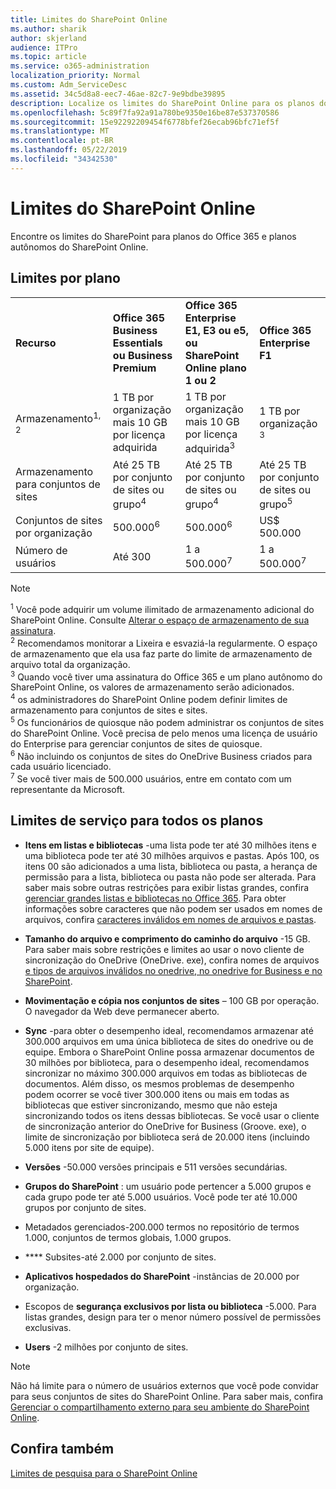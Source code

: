 ```yaml
---
title: Limites do SharePoint Online
ms.author: sharik
author: skjerland
audience: ITPro
ms.topic: article
ms.service: o365-administration
localization_priority: Normal
ms.custom: Adm_ServiceDesc
ms.assetid: 34c5d8a8-eec7-46ae-82c7-9e9bdbe39895
description: Localize os limites do SharePoint Online para os planos do Office 365 Enterprise e os planos autônomos.
ms.openlocfilehash: 5c89f7fa92a91a780be9350e16be87e537370586
ms.sourcegitcommit: 15e92292209454f6778bfef26ecab96bfc71ef5f
ms.translationtype: MT
ms.contentlocale: pt-BR
ms.lasthandoff: 05/22/2019
ms.locfileid: "34342530"
---
```

# <a name="sharepoint-online-limits"></a>Limites do SharePoint Online

Encontre os limites do SharePoint para planos do Office 365 e planos autônomos do SharePoint Online.
  
## <a name="limits-by-plan"></a>Limites por plano

|||||
|:-----|:-----|:-----|:-----|
|**Recurso** <br/> |**Office 365 Business Essentials ou Business Premium** <br/> |**Office 365 Enterprise E1, E3 ou e5, ou SharePoint Online plano 1 ou 2** <br/> | **Office 365 Enterprise F1** <br/> |
|Armazenamento<sup>1, 2</sup> <br/> |1 TB por organização mais 10 GB por licença adquirida  <br/> |1 TB por organização mais 10 GB por licença adquirida<sup>3</sup> <br/> |1 TB por organização <sup>3</sup> <br/> |
|Armazenamento para conjuntos de sites  <br/> |Até 25 TB por conjunto de sites ou grupo<sup>4</sup> <br/> |Até 25 TB por conjunto de sites ou grupo<sup>4</sup> <br/> |Até 25 TB por conjunto de sites ou grupo<sup>5</sup> <br/> |
|Conjuntos de sites por organização  <br/> |500.000<sup>6</sup> <br/> |500.000<sup>6</sup> <br/> |US$ 500.000<br/> |
|Número de usuários  <br/> |Até 300  <br/> |1 a 500.000<sup>7</sup> <br/> |1 a 500.000<sup>7</sup> <br/> |
   
> [!NOTE]
> <sup>1</sup> Você pode adquirir um volume ilimitado de armazenamento adicional do SharePoint Online. Consulte [Alterar o espaço de armazenamento de sua assinatura](https://support.office.com/article/96EA3533-DE64-4B01-839A-C560875A662C). 
<br/><sup>2</sup> Recomendamos monitorar a Lixeira e esvaziá-la regularmente. O espaço de armazenamento que ela usa faz parte do limite de armazenamento de arquivo total da organização. 
<br/> <sup>3</sup> Quando você tiver uma assinatura do Office 365 e um plano autônomo do SharePoint Online, os valores de armazenamento serão adicionados. 
<br/><sup>4</sup> os administradores do SharePoint Online podem definir limites de armazenamento para conjuntos de sites e sites.
<br/> <sup>5</sup> Os funcionários de quiosque não podem administrar os conjuntos de sites do SharePoint Online. Você precisa de pelo menos uma licença de usuário do Enterprise para gerenciar conjuntos de sites de quiosque. 
<br/> <sup>6</sup> Não incluindo os conjuntos de sites do OneDrive Business criados para cada usuário licenciado. 
<br/><sup>7</sup> Se você tiver mais de 500.000 usuários, entre em contato com um representante da Microsoft. 
  

  
## <a name="service-limits-for-all-plans"></a>Limites de serviço para todos os planos

- **Itens em listas e bibliotecas** -uma lista pode ter até 30 milhões itens e uma biblioteca pode ter até 30 milhões arquivos e pastas. Após 100, os itens 00 são adicionados a uma lista, biblioteca ou pasta, a herança de permissão para a lista, biblioteca ou pasta não pode ser alterada. Para saber mais sobre outras restrições para exibir listas grandes, confira [gerenciar grandes listas e bibliotecas no Office 365](https://support.office.com/article/b4038448-ec0e-49b7-b853-679d3d8fb784). Para obter informações sobre caracteres que não podem ser usados em nomes de arquivos, confira [caracteres inválidos em nomes de arquivos e pastas](https://support.office.com/article/64883a5d-228e-48f5-b3d2-eb39e07630fa).

- **Tamanho do arquivo e comprimento do caminho do arquivo** -15 GB. Para saber mais sobre restrições e limites ao usar o novo cliente de sincronização do OneDrive (OneDrive. exe), confira nomes de arquivos [e tipos de arquivos inválidos no onedrive, no onedrive for Business e no SharePoint](https://support.office.com/article/64883a5d-228e-48f5-b3d2-eb39e07630fa).

- **Movimentação e cópia nos conjuntos de sites** – 100 GB por operação. O navegador da Web deve permanecer aberto.

- **Sync** -para obter o desempenho ideal, recomendamos armazenar até 300.000 arquivos em uma única biblioteca de sites do onedrive ou de equipe. Embora o SharePoint Online possa armazenar documentos de 30 milhões por biblioteca, para o desempenho ideal, recomendamos sincronizar no máximo 300.000 arquivos em todas as bibliotecas de documentos. Além disso, os mesmos problemas de desempenho podem ocorrer se você tiver 300.000 itens ou mais em todas as bibliotecas que estiver sincronizando, mesmo que não esteja sincronizando todos os itens dessas bibliotecas. Se você usar o cliente de sincronização anterior do OneDrive for Business (Groove. exe), o limite de sincronização por biblioteca será de 20.000 itens (incluindo 5.000 itens por site de equipe).

- **Versões** -50.000 versões principais e 511 versões secundárias.

- **Grupos do SharePoint** : um usuário pode pertencer a 5.000 grupos e cada grupo pode ter até 5.000 usuários. Você pode ter até 10.000 grupos por conjunto de sites.

- Metadados gerenciados-200.000 termos no repositório de termos 1.000, conjuntos de termos globais, 1.000 grupos.

- **** Subsites-até 2.000 por conjunto de sites.

- **Aplicativos hospedados do SharePoint** -instâncias de 20.000 por organização.

- Escopos de **segurança exclusivos por lista ou biblioteca** -5.000. Para listas grandes, design para ter o menor número possível de permissões exclusivas.

- **Users** -2 milhões por conjunto de sites.

> [!NOTE]
> Não há limite para o número de usuários externos que você pode convidar para seus conjuntos de sites do SharePoint Online. Para saber mais, confira [Gerenciar o compartilhamento externo para seu ambiente do SharePoint Online](/sharepoint/external-sharing-overview).

## <a name="see-also"></a>Confira também

[Limites de pesquisa para o SharePoint Online](/sharepoint/search-limits)
